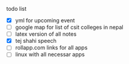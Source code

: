 todo list
- [x] yml for upcoming event
- [ ] google map for list of csit colleges in nepal
- [ ] latex version of all notes
- [x] tej shahi speech
- [ ] rollapp.com links for all apps
- [ ] linux with all necessar apps

